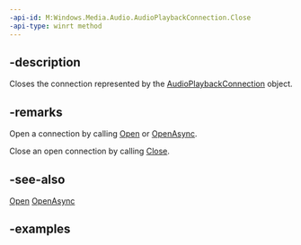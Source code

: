 ```yaml
---
-api-id: M:Windows.Media.Audio.AudioPlaybackConnection.Close
-api-type: winrt method
---
```


## -description

Closes the connection represented by the [AudioPlaybackConnection](audioplaybackconnection.md) object.

## -remarks

Open a connection by calling [Open](audioplaybackconnection_open_389234318.md) or [OpenAsync](audioplaybackconnection_openasync_171309613.md).

Close an open connection by calling [Close](audioplaybackconnection_close_811482585.md).

## -see-also

[Open](audioplaybackconnection_open_389234318.md)
[OpenAsync](audioplaybackconnection_openasync_171309613.md)

## -examples

